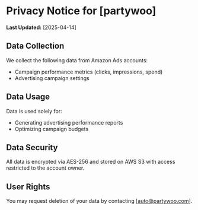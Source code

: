 # Privacy Notice for [partywoo]

**Last Updated:** [2025-04-14]

## Data Collection
We collect the following data from Amazon Ads accounts:  
- Campaign performance metrics (clicks, impressions, spend)  
- Advertising campaign settings  

## Data Usage
Data is used solely for:  
- Generating advertising performance reports  
- Optimizing campaign budgets  

## Data Security
All data is encrypted via AES-256 and stored on AWS S3 with access restricted to the account owner.

## User Rights
You may request deletion of your data by contacting [auto@partywoo.com].